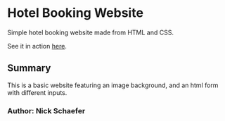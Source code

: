 <h1>Hotel Booking Website</h1>

Simple hotel booking website made from HTML and CSS.

See it in action <a href="https://naturalnick.github.io/hotel-booking/">here</a>.

<h2>Summary</h2>
<p>
This is a basic website featuring an image background, and an html form with different inputs.
</p>

<h3>Author: Nick Schaefer</h3>
